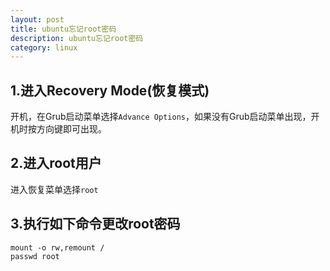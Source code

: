 ```yaml
---
layout: post
title: ubuntu忘记root密码
description: ubuntu忘记root密码
category: linux
---
```


## 1.进入Recovery Mode(恢复模式)
开机，在Grub启动菜单选择`Advance Options`，如果没有Grub启动菜单出现，开机时按方向键即可出现。

## 2.进入root用户
进入恢复菜单选择`root`

## 3.执行如下命令更改root密码
```shell
mount -o rw,remount /
passwd root
```
